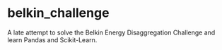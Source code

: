 # belkin_challenge
A late attempt to solve the Belkin Energy Disaggregation Challenge and learn Pandas and Scikit-Learn.
